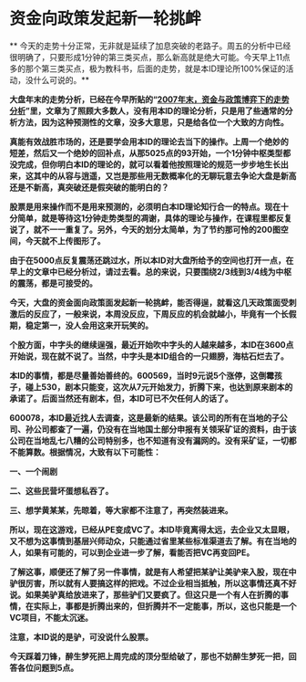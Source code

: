 资金向政策发起新一轮挑衅
====



** 今天的走势十分正常，无非就是延续了加息突破的老路子。周五的分析中已经很明确了，只要形成1分钟的第三类买点，那么新高就是绝大可能。今天早上11点多的那个第三类买点，极为教科书，后面的走势，就是本ID理论所100%保证的活动，没什么可说的。**

**大盘年末的走势分析，已经在今早所贴的“**[**2007年末，资金与政策博弈下的走势分析**](http://blog.sina.com.cn/s/blog_486e105c01000cmm.html)**”里，文章为了照顾大多数人，没有用本ID的理论分析，只是用了些通常的分析方法，因为这种预测性的文章，没多大意思，只是给各位一个大致的方向性。**

**真能有效战胜市场的，还是要学会用本ID的理论去当下的操作。上周一个绝妙的短差，然后又一个绝妙的回补点，从那5025点的93开始，一个1分钟中枢类型都没完成，但你明白本ID的理论的，就可以看着他按照理论的规范一步步地生长出来，这其中的从容与逍遥，又岂是那些用无数概率化的无聊玩意去争论大盘是新高还是不新高，真突破还是假突破的能明白的？**

**股票是用来操作而不是用来预测的，必须明白本ID理论知行合一的特点。现在十分简单，就是等待这1分钟走势类型的凋谢，具体的理论与操作，在课程里都反复说了，就不一一重复了。另外，今天的划分太简单，为了节约那可怜的200图空间，今天就不上传图形了。**

**由于在5000点反复震荡还跳过水，所以本ID对大盘所给予的空间也打开一点，在早上的文章中已经分析过，请过去看。总的来说，只要围绕2/3线到3/4线为中枢的震荡，都是可接受的。**

**今天，大盘的资金面向政策面发起新一轮挑衅，能否得逞，就看这几天政策面受刺激后的反应了，一般来说，本周没反应，下周反应的机会就越小，毕竟有一个长假期，稳定第一，没人会用这来开玩笑的。**

**个股方面，中字头的继续逞强，最近开始吹中字头的人越来越多，本ID在3600点开始说，现在就不说了。当然，中字头是本ID组合的一只翅膀，海枯石烂去了。**

**本ID的事情，都是尽量善始善终的。600569，当时9元说5个涨停，这倒霉孩子，碰上530，剧本只能变，这次从7元开始发力，折腾下来，也达到原来剧本的承诺了。后面当然还有剧本，但，本ID可已不欠任何人的话了。**

**600078，本ID最近找人去调查，这是最新的结果。该公司的所有在当地的子公司、孙公司都查了一遍，仍没有在当地国土部分申报有关领采矿证的资料，由于该公司在当地乱七八糟的公司特别多，也不知道有没有漏网的。没有采矿证，一切都不能算数。根据情况，大致有以下可能性：**

**一、一个闹剧**

**二、这些民营坏蛋想私吞了。**

**三、想学黄某某，先晾着，等大家都不注意了，再突然装进来。**

**所以，现在这游戏，已经从PE变成VC了。本ID毕竟离得太远，去企业又太显眼，又不想为这事情到基层兴师动众，只能通过省里某些标准渠道去了解。有在当地的人，如果有可能的，可以到企业进一步了解，看能否把VC再变回PE。**

**了解这事，顺便还了解了另一件事情，就是有人希望把某驴让美驴来入股，现在中驴很厉害，所以就有人要搞这样的把戏。不过企业相当抵触，所以这事情还真不好说。如果美驴真给放进来了，那些驴们又要疯了。但这只是一个有人在折腾的事情，在实际上，事都是折腾出来的，但折腾并不一定能事，所以，这也只能是一个VC项目，不能太沉迷。**

**注意，本ID说的是驴，可没说什么股票。**

**今天踩着刀锋，醉生梦死把上周完成的顶分型给破了，那也不妨醉生梦死一把，回答各位问题到5点。**
